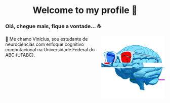 <h1 align="center">Welcome to my profile 👋</h1>

### Olá, chegue mais, fique a vontade... ☕️ 

<img align="right" src="/brain.gif?raw=true" width="200px"> 

👤️ Me chamo Vinícius, sou estudante de neurociências com enfoque cognitivo computacional na Universidade Federal do ABC (UFABC).






